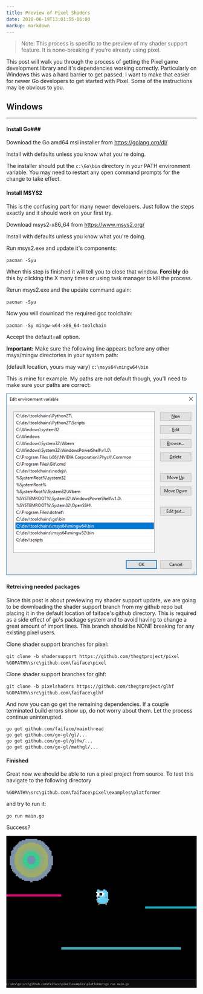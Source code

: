 ```yaml
---
title: Preview of Pixel Shaders
date: 2018-06-19T13:01:55-06:00
markup: markdown
---
```


>Note: This process is specific to the preview of my shader support feature. It is none-breaking if you're already using pixel.

This post will walk you through the process of getting the Pixel game development library and it's dependencies working correctly. Particularly on Windows this was a hard barrier to get passed. I want to make that easier for newer Go developers to get started with Pixel. Some of the instructions may be obvious to you.

## Windows
---

#### Install Go###


Download the Go amd64 msi installer from https://golang.org/dl/

Install with defaults unless you know what you're doing.

The installer should put the `c:\Go\bin` directory in your PATH environment variable. You may need to restart any open command prompts for the change to take effect. 

#### Install MSYS2

This is the confusing part for many newer developers. Just follow the steps exactly and it should work on your first try.

Download msys2-x86_64 from https://www.msys2.org/

Install with defaults unless you know what you're doing.

Run msys2.exe and update it's components:

`pacman -Syu`

When this step is finished it will tell you to close that window. **Forcibly** do this by clicking the X many times or using task manager to kill the process.

Rerun msys2.exe and the update command again:

`pacman -Syu`

Now you will download the required gcc toolchain:

`pacman -Sy mingw-w64-x86_64-toolchain`

Accept the default=all option.

**Important:** Make sure the following line appears before any other msys/mingw directories in your system path:

(default location, yours may vary)
`c:\msys64\mingw64\bin`

This is mine for example. My paths are not default though, you'll need to make sure your paths are correct:

![](/images/path.png)

#### Retreiving needed packages

Since this post is about previewing my shader support update, we are going to be downloading the shader support branch from my github repo but placing it in the default location of faiface's github directory. This is required as a side effect of go's package system and to avoid having to change a great amount of import lines. This branch should be NONE breaking for any existing pixel users.

Clone shader support branches for pixel:

`git clone -b shadersupport https://github.com/thegtproject/pixel %GOPATH%\src\github.com\faiface\pixel`

Clone shader support branches for glhf:

`git clone -b pixelshaders https://github.com/thegtproject/glhf %GOPATH%\src\github.com\faiface\glhf`

And now you can go get the remaining dependencies. If a couple terminated build errors show up, do not worry about them. Let the process continue uninterupted.


```
go get github.com/faiface/mainthread
go get github.com/go-gl/gl/...
go get github.com/go-gl/glfw/...
go get github.com/go-gl/mathgl/...
```

#### Finished

Great now we should be able to run a pixel project from source. To test this navigate to the following directory

`%GOPATH%\src\github.com\faiface\pixel\examples\platformer`

and try to run it:

`go run main.go`

Success?

![](/images/platformerss.png)